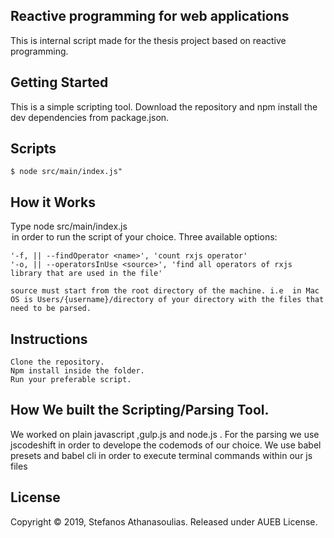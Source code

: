 ## Reactive programming for web applications

This is internal script made for the thesis project based on reactive programming.

## Getting Started

This is a simple scripting tool. Download the repository and npm install the dev dependencies from package.json.

## Scripts

```
$ node src/main/index.js"
```

## How it Works

Type node src/main/index.js <option> in order to run the script of your choice.
Three available options:

```
'-f, || --findOperator <name>', 'count rxjs operator'
'-o, || --operatorsInUse <source>', 'find all operators of rxjs library that are used in the file'

source must start from the root directory of the machine. i.e  in Mac OS is Users/{username}/directory of your directory with the files that need to be parsed.
```

## Instructions

```
Clone the repository.
Npm install inside the folder.
Run your preferable script.
```

## How We built the Scripting/Parsing Tool.

We worked on plain javascript ,gulp.js and node.js . For the parsing we use jscodeshift in order to develope the codemods of our choice. We use babel presets and babel cli in order to execute terminal commands within our js files

## License

Copyright © 2019, Stefanos Athanasoulias. Released under AUEB License.
